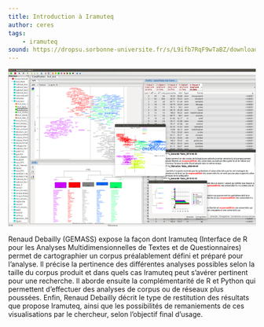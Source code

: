 ```yaml
---
title: Introduction à Iramuteq
author: ceres
tags:
    - iramuteq
sound: https://dropsu.sorbonne-universite.fr/s/L9ifb7RqF9wTaBZ/download/Podcast_1_Iramuteq_RenaudDebailly_Rendu020921.mp3
---
```


![](iramuteq.png)

Renaud Debailly (GEMASS) expose la façon dont Iramuteq (Interface de R pour les Analyses Multidimensionnelles de Textes et de Questionnaires) permet de cartographier un corpus préalablement défini et préparé pour l’analyse. Il précise la pertinence des différentes analyses possibles selon la taille du corpus produit et dans quels cas Iramuteq peut s’avérer pertinent pour une recherche. Il aborde ensuite la complémentarité de R et Python qui permettent d’effectuer des analyses de corpus ou de réseaux plus poussées. Enfin, Renaud Debailly décrit le type de restitution des résultats que propose Iramuteq, ainsi que les possibilités de remaniements de ces visualisations par le chercheur, selon l’objectif final d’usage.